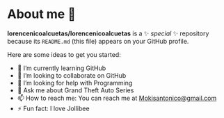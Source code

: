 # About me 👋

**lorencenicoalcuetas/lorencenicoalcuetas** is a ✨ _special_ ✨ repository because its `README.md` (this file) appears on your GitHub profile.

Here are some ideas to get you started:

- 🌱 I’m currently learning GitHub
- 👯 I’m looking to collaborate on GitHub
- 🤔 I’m looking for help with Programming
- 💬 Ask me about Grand Theft Auto Series
- 📫 How to reach me: You can reach me at Mokisantonico@gmail.com
- ⚡ Fun fact: I love Jollibee
